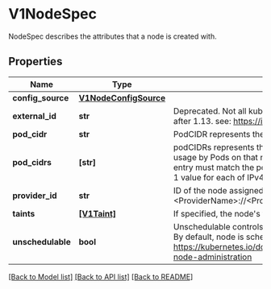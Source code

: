 # V1NodeSpec

NodeSpec describes the attributes that a node is created with.

## Properties
Name | Type | Description | Notes
------------ | ------------- | ------------- | -------------
**config_source** | [**V1NodeConfigSource**](V1NodeConfigSource.md) |  | [optional] 
**external_id** | **str** | Deprecated. Not all kubelets will set this field. Remove field after 1.13. see: https://issues.k8s.io/61966 | [optional] 
**pod_cidr** | **str** | PodCIDR represents the pod IP range assigned to the node. | [optional] 
**pod_cidrs** | **[str]** | podCIDRs represents the IP ranges assigned to the node for usage by Pods on that node. If this field is specified, the 0th entry must match the podCIDR field. It may contain at most 1 value for each of IPv4 and IPv6. | [optional] 
**provider_id** | **str** | ID of the node assigned by the cloud provider in the format: &lt;ProviderName&gt;://&lt;ProviderSpecificNodeID&gt; | [optional] 
**taints** | [**[V1Taint]**](V1Taint.md) | If specified, the node&#39;s taints. | [optional] 
**unschedulable** | **bool** | Unschedulable controls node schedulability of new pods. By default, node is schedulable. More info: https://kubernetes.io/docs/concepts/nodes/node/#manual-node-administration | [optional] 

[[Back to Model list]](../README.md#documentation-for-models) [[Back to API list]](../README.md#documentation-for-api-endpoints) [[Back to README]](../README.md)


